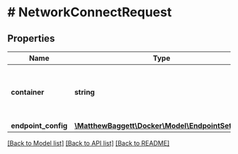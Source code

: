 # # NetworkConnectRequest

## Properties

Name | Type | Description | Notes
------------ | ------------- | ------------- | -------------
**container** | **string** | The ID or name of the container to connect to the network. | [optional]
**endpoint_config** | [**\MatthewBaggett\Docker\Model\EndpointSettings**](EndpointSettings.md) |  | [optional]

[[Back to Model list]](../../README.md#models) [[Back to API list]](../../README.md#endpoints) [[Back to README]](../../README.md)
